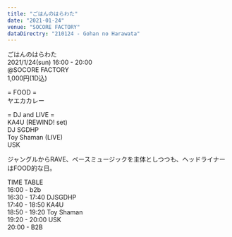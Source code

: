 ```yaml
---
title: "ごはんのはらわた"
date: "2021-01-24"
venue: "SOCORE FACTORY"
dataDirectry: "210124 - Gohan no Harawata"
---
```

ごはんのはらわた  
2021/1/24(sun) 16:00 - 20:00  
@SOCORE FACTORY  
1,000円(1D込)  

= FOOD =  
ヤエカカレー

= DJ and LIVE =  
KA4U (REWIND! set)  
DJ SGDHP  
Toy Shaman (LIVE)  
USK

ジャングルからRAVE、ベースミュージックを主体としつつも、ヘッドライナーはFOOD的な日。

TIME TABLE  
16:00 - b2b  
16:30 - 17:40 DJSGDHP  
17:40 - 18:50 KA4U  
18:50 - 19:20 Toy Shaman  
19:20 - 20:00 USK  
20:00 - B2B